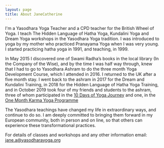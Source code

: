 ```yaml
---
layout: page
title: About JaneCatherine
---
```



I'm a Yasodhara Yoga Teacher and a CPD teacher for the British Wheel of Yoga. I teach The Hidden Language of Hatha Yoga,  Kundalini Yoga and Dream Yoga workshops in the Yasodhara Yoga tradition. 
I was introduced to yoga by my mother who practiced Pranayama Yoga when I was very young. I started practicing hatha yoga in 1991, and teaching, in 1999. 

In May 2015 I discovered one of Swami Radha’s books in the local library (In the Company of the Wise), and by the time I was half way through, knew that I had to go to Yasodhara Ashram to do the three month Yoga Development Course, which I attended in 2016. I returned to the UK after a five month stay. I went back to the ashram in 2017 for the Dream and Kundalini Training, in 2018 for the Hidden Language of Hatha Yoga Training, and in October 2019 took four of my friends and students to the ashram, three of whom participated in the [10 Days of Yoga Journey](https://www.yasodhara.org/yoga-journey/) and one, in the [One Month Karma Yoga Programme](https://www.yasodhara.org/karma-yoga/one-month-introduction/)

The Yasodhara teachings have changed my life in extraordinary ways, and continue to do so. I am deeply committed to bringing them forward in my European community, both in person and on line, so that others can experience these transformational practices.

For details of classes and workshops and any other information email: jane.a@yasodharayoga.org
